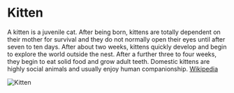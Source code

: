 # Kitten

A kitten is a juvenile cat. After being born, kittens are totally dependent on their mother for survival and they do not normally open their eyes until after seven to ten days. After about two weeks, kittens quickly develop and begin to explore the world outside the nest. After a further three to four weeks, they begin to eat solid food and grow adult teeth. Domestic kittens are highly social animals and usually enjoy human companionship. [Wikipedia](https://en.wikipedia.org/wiki/Kitten)


![Kitten](https://images.unsplash.com/photo-1568638480314-fc4a3752e720)
